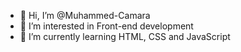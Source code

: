 - 👋 Hi, I’m @Muhammed-Camara
- 👀 I’m interested in Front-end development 
- 🌱 I’m currently learning HTML, CSS and JavaScript


<!---
Muhammed-Camara/Muhammed-Camara is a ✨ special ✨ repository because its `README.md` (this file) appears on your GitHub profile.
You can click the Preview link to take a look at your changes.
--->
